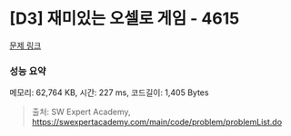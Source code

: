# [D3] 재미있는 오셀로 게임 - 4615 

[문제 링크](https://swexpertacademy.com/main/code/problem/problemDetail.do?contestProbId=AWQmA4uK8ygDFAXj) 

### 성능 요약

메모리: 62,764 KB, 시간: 227 ms, 코드길이: 1,405 Bytes



> 출처: SW Expert Academy, https://swexpertacademy.com/main/code/problem/problemList.do